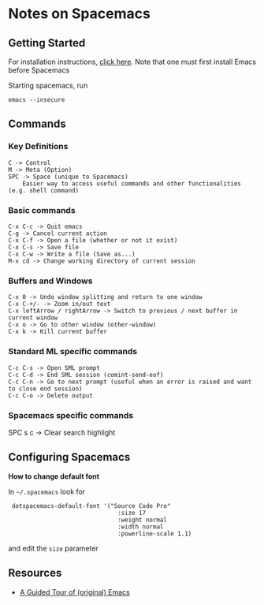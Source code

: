
# Notes on Spacemacs

## Getting Started

For installation instructions, [click here](https://github.com/syl20bnr/spacemacs#install). Note that one must first install Emacs before Spacemacs

Starting spacemacs, run

```
emacs --insecure
```

## Commands

### Key Definitions

```
C -> Control
M -> Meta (Option)
SPC -> Space (unique to Spacemacs)
	Easier way to access useful commands and other functionalities (e.g. shell command)
```

### Basic commands

```
C-x C-c -> Quit emacs
C-g -> Cancel current action
C-x C-f -> Open a file (whether or not it exist)
C-x C-s -> Save file
C-x C-w -> Write a file (Save as...)
M-x cd -> Change working directory of current session
```

### Buffers and Windows

```
C-x 0 -> Undo window splitting and return to one window
C-x C-+/- -> Zoom in/out text
C-x leftArrow / rightArrow -> Switch to previous / next buffer in current window
C-x o -> Go to other window (other-window)
C-x k -> Kill current buffer
```

### Standard ML specific commands

```
C-c C-s -> Open SML prompt
C-c C-d -> End SML session (comint-send-eof)
C-c C-n -> Go to next prompt (useful when an error is raised and want to close end session)
C-c C-o -> Delete output
```

### Spacemacs specific commands
SPC s c -> Clear search highlight

## Configuring Spacemacs

__How to change default font__

In `~/.spacemacs` look for

```
 dotspacemacs-default-font '("Source Code Pro"
                               :size 17
                               :weight normal
                               :width normal
                               :powerline-scale 1.1)
```

and edit the `size` parameter

## Resources
- [A Guided Tour of (original) Emacs](https://www.gnu.org/software/emacs/tour/index.html)
